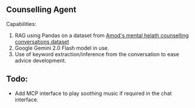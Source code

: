 ## Counselling Agent
Capabilities:
1. RAG using Pandas on a dataset from [Amod's mental helath counselling conversations dataset](https://huggingface.co/datasets/Amod/mental_health_counseling_conversations)
2. Google Gemini 2.0 Flash model in use.
3. Use of keyword extraction/inference from the conversation to ease advice development.

## Todo:
- Add MCP interface to play soothing music if required in the chat interface.